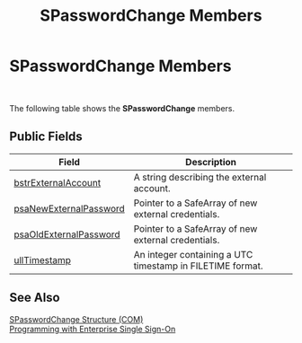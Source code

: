﻿---
title: SPasswordChange Members
TOCTitle: SPasswordChange Members
ms:assetid: bdc5d1bd-300b-4020-809d-6fa24e465a76
ms:mtpsurl: https://msdn.microsoft.com/en-us/library/Aa746221(v=BTS.80)
ms:contentKeyID: 51530885
ms.date: 08/30/2017
mtps_version: v=BTS.80
---

# SPasswordChange Members

 

The following table shows the **SPasswordChange** members.

## Public Fields

<table>
<thead>
<tr class="header">
<th>Field</th>
<th>Description</th>
</tr>
</thead>
<tbody>
<tr class="odd">
<td><a href="spasswordchange-bstrexternalaccount-field.md">bstrExternalAccount</a></td>
<td>A string describing the external account.</td>
</tr>
<tr class="even">
<td><a href="spasswordchange-psanewexternalpassword-field.md">psaNewExternalPassword</a></td>
<td>Pointer to a SafeArray of new external credentials.</td>
</tr>
<tr class="odd">
<td><a href="spasswordchange-psaoldexternalpassword-field.md">psaOldExternalPassword</a></td>
<td>Pointer to a SafeArray of new external credentials.</td>
</tr>
<tr class="even">
<td><a href="spasswordchange-ulltimestamp-field.md">ullTimestamp</a></td>
<td>An integer containing a UTC timestamp in FILETIME format.</td>
</tr>
</tbody>
</table>


## See Also

[SPasswordChange Structure (COM)](spasswordchange-structure-com.md)  
[Programming with Enterprise Single Sign-On](https://msdn.microsoft.com/library/aa704508\(v=bts.80\))

